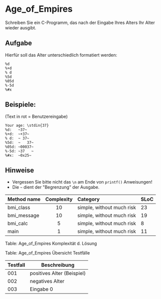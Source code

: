Age_of_Empires
=======================

Schreiben Sie ein C-Programm, das nach der Eingabe Ihres Alters Ihr Alter wieder ausgibt.

## Aufgabe 

Hierfür soll das Alter unterschiedlich formatiert werden:

~~~~~~~~~~~~~~~~~~~~~~~~~~~~~~~~~~~~~~~~~~~~~~~~~ {.text}
%d
%+d
% d
%5d
%05d
%-5d
%#x
~~~~~~~~~~~~~~~~~~~~~~~~~~~~~~~~~~~~~~~~~~~~~~~~~

## Beispiele: 
(Text in rot = Benutzereingabe)

~~~~~~~~~~~~~~~~~~~~~~~~~~~~~~~~~~~~~~~~~~~~~~~~~ {.text}
Your age: \stdin{37}
%d:   ~37~
%+d:  ~+37~
% d:  ~ 37~
%5d:  ~   37~
%05d: ~00037~
%-5d: ~37   ~
%#x:  ~0x25~
~~~~~~~~~~~~~~~~~~~~~~~~~~~~~~~~~~~~~~~~~~~~~~~~~

## Hinweise
* Vergessen Sie bitte nicht das `\n` am Ende von `printf()` Anweisungen! 
* Die `~` dient der "Begrenzung" der Ausgabe.



Method name |  Complexity |  Category |  SLoC
:-|:-:|:-|:-
bmi_class |  10 |  simple, without much risk |  23
bmi_message |  10 |  simple, without much risk |  19
bmi_calc |  5 |  simple, without much risk |  8
main |  1 |  simple, without much risk |  11

Table: Age_of_Empires Komplexität d. Lösung


Table: Age_of_Empires Übersicht Testfälle

Testfall|Beschreibung
---------|------------
001| positives Alter (Beispiel)
002| negatives Alter
003| Eingabe 0
